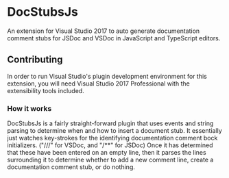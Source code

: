 # DocStubsJs
An extension for Visual Studio 2017 to auto generate documentation comment stubs for JSDoc and VSDoc in JavaScript and TypeScript editors.


## Contributing

In order to run Visual Studio's plugin development environment for this extension, you will need Visual Studio 2017 Professional with the extensibility tools included.

### How it works

DocStubsJs is a fairly straight-forward plugin that uses events and string parsing to determine when and how to insert a document stub. It essentially just watches key-strokes for the identifying documentation comment bock initializers. ("///" for VSDoc, and "/**" for JSDoc) Once it has determined that these have been entered on an empty line, then it parses the lines surrounding it to determine whether to add a new comment line, create a documentation comment stub, or do nothing.
